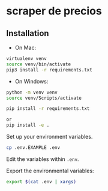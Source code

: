 # scraper de precios
## Installation

- On Mac:

```bash
virtualenv venv
source venv/bin/activate
pip3 install -r requirements.txt
```

- On Windows:
```bash
python -m venv venv
source venv/Scripts/activate
```
```bash install requirements
pip install -r requirements.txt
```
``` bash install scraper precio
or 
pip install -e .
```

Set up your environment variables.

```bash
cp .env.EXAMPLE .env
```

Edit the variables within `.env`.

Export the environmental variables:

```bash
export $(cat .env | xargs)
```
